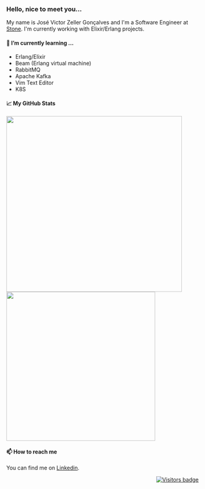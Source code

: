 ### Hello, nice to meet you...
My name is José Victor Zeller Gonçalves and I'm a Software Engineer at [Stone](https://www.stone.com.br). I'm currently working with Elixir/Erlang projects.

#### 🌱 I’m currently learning ...

- Erlang/Elixir
- Beam (Erlang virtual machine)
- RabbitMQ
- Apache Kafka
- Vim Text Editor
- K8S

#### 📈 My GitHub Stats

<p align=left>
 <img width="460px" src="https://github-readme-stats.vercel.app/api?username=jvzeller&theme=default&hide=html&layout=compact&count_private=true&show_icons=true" />
 <img width="390px" src="https://github-readme-stats.vercel.app/api/top-langs/?username=jvzeller&hide=html&layout=compact" />                    
</p>

#### 📫 How to reach me
 
You can find me on [Linkedin](https://www.linkedin.com/in/jv-zeller/).

<p align="right">
  <a href="https://badges.pufler.dev">
      <img src="https://badges.pufler.dev/visits/jvzeller/jvzeller" alt="Visitors badge" />
   </a>
</p>

